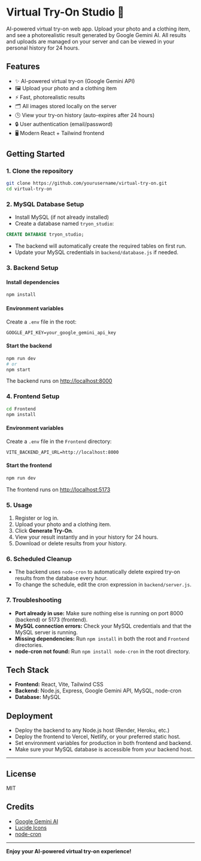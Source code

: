 # Virtual Try-On Studio 👕

AI-powered virtual try-on web app. Upload your photo and a clothing item, and see a photorealistic result generated by Google Gemini AI. All results and uploads are managed on your server and can be viewed in your personal history for 24 hours.

## Features

- ✨ AI-powered virtual try-on (Google Gemini API)
- 🖼️ Upload your photo and a clothing item
- ⚡ Fast, photorealistic results
- 🗂️ All images stored locally on the server
- 🕒 View your try-on history (auto-expires after 24 hours)
- 🔒 User authentication (email/password)
- 🖥️ Modern React + Tailwind frontend

## Getting Started

### 1. Clone the repository

```bash
git clone https://github.com/yourusername/virtual-try-on.git
cd virtual-try-on
```

### 2. MySQL Database Setup

- Install MySQL (if not already installed)
- Create a database named `tryon_studio`:

```sql
CREATE DATABASE tryon_studio;
```

- The backend will automatically create the required tables on first run.
- Update your MySQL credentials in `backend/database.js` if needed.

### 3. Backend Setup

#### Install dependencies

```bash
npm install
```

#### Environment variables

Create a `.env` file in the root:

```
GOOGLE_API_KEY=your_google_gemini_api_key
```

#### Start the backend

```bash
npm run dev
# or
npm start
```

The backend runs on [http://localhost:8000](http://localhost:8000)

### 4. Frontend Setup

```bash
cd Frontend
npm install
```

#### Environment variables

Create a `.env` file in the `Frontend` directory:

```
VITE_BACKEND_API_URL=http://localhost:8000
```

#### Start the frontend

```bash
npm run dev
```

The frontend runs on [http://localhost:5173](http://localhost:5173)

### 5. Usage

1. Register or log in.
2. Upload your photo and a clothing item.
3. Click **Generate Try-On**.
4. View your result instantly and in your history for 24 hours.
5. Download or delete results from your history.

### 6. Scheduled Cleanup

- The backend uses `node-cron` to automatically delete expired try-on results from the database every hour.
- To change the schedule, edit the cron expression in `backend/server.js`.

### 7. Troubleshooting

- **Port already in use:** Make sure nothing else is running on port 8000 (backend) or 5173 (frontend).
- **MySQL connection errors:** Check your MySQL credentials and that the MySQL server is running.
- **Missing dependencies:** Run `npm install` in both the root and `Frontend` directories.
- **node-cron not found:** Run `npm install node-cron` in the root directory.

## Tech Stack

- **Frontend:** React, Vite, Tailwind CSS
- **Backend:** Node.js, Express, Google Gemini API, MySQL, node-cron
- **Database:** MySQL

## Deployment

- Deploy the backend to any Node.js host (Render, Heroku, etc.)
- Deploy the frontend to Vercel, Netlify, or your preferred static host.
- Set environment variables for production in both frontend and backend.
- Make sure your MySQL database is accessible from your backend host.

---

## License

MIT

## Credits

- [Google Gemini AI](https://makersuite.google.com/app/apikey)
- [Lucide Icons](https://lucide.dev/)
- [node-cron](https://www.npmjs.com/package/node-cron)

---

**Enjoy your AI-powered virtual try-on experience!**
